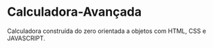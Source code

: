 # Calculadora-Avançada
Calculadora construída do zero orientada a objetos com HTML, CSS e JAVASCRIPT.
